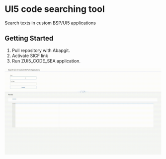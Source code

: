 # UI5 code searching tool 
Search texts in custom BSP/UI5 applications

## Getting Started
1. Pull repository with Abapgit.
2. Activate SICF link
3. Run ZUI5_CODE_SEA application.

![](ui5-code-search.gif)

